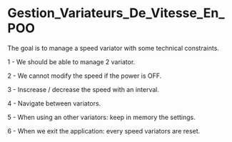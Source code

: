 # Gestion_Variateurs_De_Vitesse_En_POO

The goal is to manage a speed variator with some technical constraints.


1 - We should be able to manage 2 variator.

2 - We cannot modify the speed if the power is OFF.

3 - Inscrease / decrease the speed with an interval.

4 - Navigate between variators.

5 - When using an other variators: keep in memory the settings.

6 - When we exit the application: every speed variators are reset.
